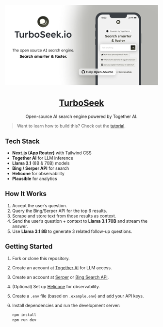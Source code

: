 <a href="https://www.turboseek.io">
  <img alt="TurboSeek" src="./public/og-image.png">
  <h1 align="center">TurboSeek</h1>
</a>

<p align="center">
  Open-source AI search engine powered by Together AI.
</p>

> Want to learn how to build this? Check out the [tutorial](https://docs.together.ai/docs/ai-search-engine).

## Tech Stack

- **Next.js (App Router)** with Tailwind CSS  
- **Together AI** for LLM inference  
- **Llama 3.1** (8B & 70B) models  
- **Bing / Serper API** for search  
- **Helicone** for observability  
- **Plausible** for analytics  

## How It Works

1. Accept the user’s question.  
2. Query the Bing/Serper API for the top 6 results.  
3. Scrape and store text from those results as context.  
4. Send the user’s question + context to **Llama 3.1 70B** and stream the answer.  
5. Use **Llama 3.1 8B** to generate 3 related follow-up questions.  

## Getting Started

1. Fork or clone this repository.  
2. Create an account at [Together AI](https://togetherai.link) for LLM access.  
3. Create an account at [Serper](https://serper.dev/) or [Bing Search API](https://www.microsoft.com/en-us/bing/apis/bing-web-search-api).  
4. (Optional) Set up [Helicone](https://www.helicone.ai/) for observability.  
5. Create a `.env` file (based on `.example.env`) and add your API keys.  
6. Install dependencies and run the development server:  

   ```bash
   npm install
   npm run dev
